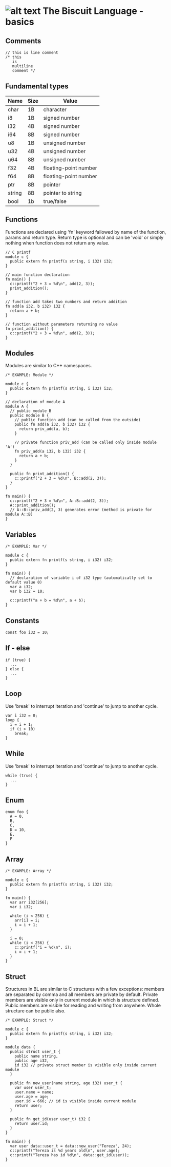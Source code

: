 # ![alt text](biscuit_logo.png "logo") The Biscuit Language - basics

## Comments

	// this is line comment
	/* this
	   is
	   multiline
	   comment */

## Fundamental types

| Name | Size | Value           |
|------|------|-----------------|
| char | 1B   | character |
| i8   | 1B   | signed number   |
| i32  | 4B   | signed number   |
| i64  | 8B   | signed number   |
| u8   | 1B   | unsigned number |
| u32  | 4B   | unsigned number |
| u64  | 8B   | unsigned number |
| f32  | 4B   | floating-point number |
| f64  | 8B   | floating-point number |
| ptr | 8B   | pointer |
| string | 8B   | pointer to string |
| bool | 1b   | true/false |

	
## Functions
Functions are declared using 'fn' keyword fallowed by name of the function, 
params and return type. Return type is optional and can be 'void' or simply
nothing when function does not return any value.

    // C printf
    module c {
      public extern fn printf(s string, i i32) i32;
    }

    // main function declaration
    fn main() {
      c::printf("2 + 3 = %d\n", add(2, 3));
      print_addition();
    }
    
    // function add takes two numbers and return addition
    fn add(a i32, b i32) i32 {
      return a + b;
    }

    // function without parameters returning no value
    fn print_addition() {
      c::printf("2 + 3 = %d\n", add(2, 3));
    }

## Modules
Modules are similar to C++ namespaces.

    /* EXAMPLE: Module */

    module c {
      public extern fn printf(s string, i i32) i32;
    }

    // declaration of module A
    module A {
      // public module B
      public module B {
        // public function add (can be called from the outside)
        public fn add(a i32, b i32) i32 {
          return priv_add(a, b);
        }

        // private function priv_add (can be called only inside module 'A')
        fn priv_add(a i32, b i32) i32 {
          return a + b;
        }
      }

      public fn print_addition() {
        c::printf("2 + 3 = %d\n", B::add(2, 3));
      }
    }

    fn main() {
      c::printf("2 + 3 = %d\n", A::B::add(2, 3));
      A::print_addition();
      // A::B::priv_add(2, 3) generates error (method is private for module A::B)
    }
	
## Variables
    
    /* EXAMPLE: Var */

    module c {
      public extern fn printf(s string, i i32) i32;
    }

    fn main() {
      // declaration of variable i of i32 type (automatically set to default value 0)
      var a i32;
      var b i32 = 10; 

      c::printf("a + b = %d\n", a + b);
    }

## Constants 
	
	const foo i32 = 10;
	
## If - else

	if (true) {
	  ...
	} else {
	  ...
	}
	
## Loop
Use 'break' to interrupt iteration and 'continue' to jump to another cycle.

	var i i32 = 0;
	loop {
	  i = i + 1;
	  if (i > 10)
	    break;
	}
	
	
## While
Use 'break' to interrupt iteration and 'continue' to jump to another cycle.
 
	while (true) {
	  ...
	}
	
## Enum

	enum foo {
	  A = 0,
	  B,
	  C,
	  D = 10,
	  E,
	  F
	}

## Array


    /* EXAMPLE: Array */

    module c {
      public extern fn printf(s string, i i32) i32;
    }

    fn main() {
      var arr i32[256];
      var i i32;

      while (i < 256) {
        arr[i] = i;
        i = i + 1;
      }

      i = 0;
      while (i < 256) {
        c::printf("i = %d\n", i);
        i = i + 1;
      }
    }

	
## Struct
Structures in BL are similar to C structures with a few exceptions: members are separated by comma
and all members are private by default. Private members are visible only in current module in
which is structure defined. Public members are visible for reading and writing from anywhere.
Whole structure can be public also.

    /* EXAMPLE: Struct */

    module c {
      public extern fn printf(s string, i i32) i32;
    }

    module data {
      public struct user_t {
        public name string,
        public age i32,
        id i32 // private struct member is visible only inside current module
      }

      public fn new_user(name string, age i32) user_t {
        var user user_t;
        user.name = name;
        user.age = age; 
        user.id = 666; // id is visible inside current module
        return user;
      }

      public fn get_id(user user_t) i32 {
        return user.id;
      }
    }

    fn main() {
      var user data::user_t = data::new_user("Tereza", 24);
      c::printf("Tereza is %d years old\n", user.age);
      c::printf("Tereza has id %d\n", data::get_id(user));
    }


